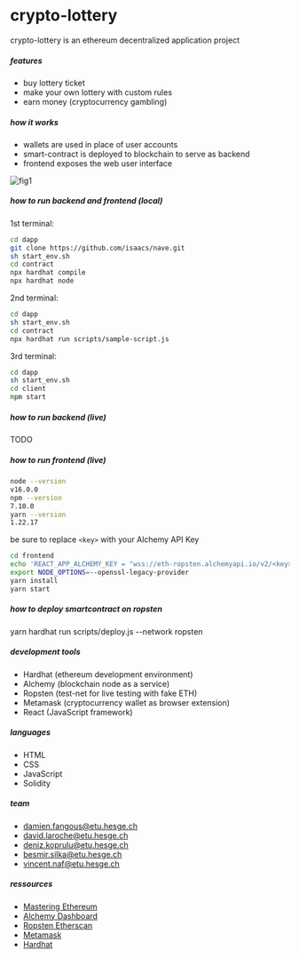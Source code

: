 # crypto-lottery
crypto-lottery is an ethereum decentralized application project

##### features
- buy lottery ticket
- make your own lottery with custom rules
- earn money (cryptocurrency gambling)

##### how it works
- wallets are used in place of user accounts
- smart-contract is deployed to blockchain to serve as backend
- frontend exposes the web user interface

![fig1][1]

##### how to run backend and frontend (local)

1st terminal:
```bash
cd dapp
git clone https://github.com/isaacs/nave.git
sh start_env.sh
cd contract
npx hardhat compile
npx hardhat node
```

2nd terminal:
```bash
cd dapp
sh start_env.sh
cd contract
npx hardhat run scripts/sample-script.js
```

3rd terminal:
```bash
cd dapp
sh start_env.sh
cd client
npm start
```

##### how to run backend (live)
TODO

##### how to run frontend (live)
```bash
node --version
v16.0.0
npm --version
7.10.0
yarn --version
1.22.17
```
be sure to replace ```<key>``` with your Alchemy API Key
```bash
cd frontend
echo 'REACT_APP_ALCHEMY_KEY = "wss://eth-ropsten.alchemyapi.io/v2/<key>"' > .env
export NODE_OPTIONS=--openssl-legacy-provider
yarn install
yarn start
```
##### how to deploy smartcontract on ropsten
yarn hardhat run scripts/deploy.js --network ropsten

##### development tools
- Hardhat (ethereum development environment)
- Alchemy (blockchain node as a service)
- Ropsten (test-net for live testing with fake ETH)
- Metamask (cryptocurrency wallet as browser extension)
- React (JavaScript framework)

##### languages
- HTML
- CSS
- JavaScript
- Solidity

##### team
- damien.fangous@etu.hesge.ch
- david.laroche@etu.hesge.ch
- deniz.koprulu@etu.hesge.ch
- besmir.silka@etu.hesge.ch
- vincent.naf@etu.hesge.ch

##### ressources
- [Mastering Ethereum](https://github.com/ethereumbook/ethereumbook/)
- [Alchemy Dashboard](https://dashboard.alchemyapi.io/)
- [Ropsten Etherscan](https://ropsten.etherscan.io/)
- [Metamask](https://metamask.io/)
- [Hardhat](https://hardhat.org/)

[1]: https://user-images.githubusercontent.com/12046663/38449785-ad633be8-39d9-11e8-995e-f9e947a6f35e.png
